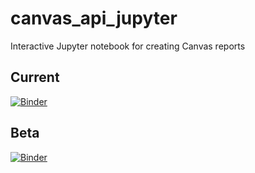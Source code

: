 # canvas_api_jupyter
Interactive Jupyter notebook for creating Canvas reports

## Current
[![Binder](https://mybinder.org/badge_logo.svg)](https://mybinder.org/v2/gh/Mfhodges/canvas_api_jupyter/master?filepath=%2Fdocs%2FDEMO.ipynb)


## Beta
[![Binder](https://mybinder.org/badge_logo.svg)](https://mybinder.org/v2/gh/Mfhodges/canvas_api_jupyter/dev?filepath=%2Fdocs%2FDEMO.ipynb)
